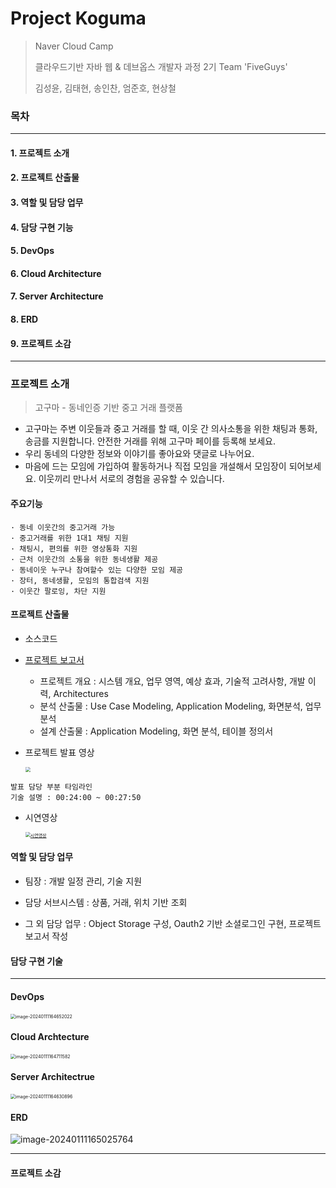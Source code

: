 # Project Koguma

>Naver Cloud Camp
>
>클라우드기반 자바 웹 & 데브옵스 개발자 과정 2기 Team 'FiveGuys'
>
>김성윤, 김태현, 송인찬, 엄준호, 현상철



### 목차

---

#### 1. 프로젝트 소개

#### 2. 프로젝트 산출물

#### 3. 역할 및 담당 업무

#### 4. 담당 구현 기능

#### 5. DevOps

#### 6. Cloud Architecture

#### 7. Server Architecture

#### 8. ERD

#### 9. 프로젝트 소감

---

### 프로젝트 소개

>고구마 - 동네인증 기반 중고 거래 플랫폼 

- 고구마는 주변 이웃들과 중고 거래를 할 때, 이웃 간 의사소통을 위한 채팅과 통화, 송금를 지원합니다. 안전한 거래를 위해 고구마 페이를 등록해 보세요.
- 우리 동네의 다양한 정보와 이야기를 좋아요와 댓글로 나누어요. 
- 마음에 드는 모임에 가입하여 활동하거나 직접 모임을 개설해서 모임장이 되어보세요. 이웃끼리 만나서 서로의 경험을 공유할 수 있습니다.

#### 주요기능

```
· 동네 이웃간의 중고거래 가능
· 중고거래를 위한 1대1 채팅 지원
· 채팅시, 편의를 위한 영상통화 지원
· 근처 이웃간의 소통을 위한 동네생활 제공
· 동네이웃 누구나 참여할수 있는 다양한 모임 제공
· 장터, 동네생활, 모임의 통합검색 지원
· 이웃간 팔로잉, 차단 지원
```

 

#### 프로젝트 산출물

- 소스코드

- [프로젝트 보고서](https://drive.google.com/file/d/1G_ryKSDVcYQxO4aP78PcuSiRdwua2EPE/view?usp=drive_link)

  - 프로젝트 개요 : 시스템 개요, 업무 영역, 예상 효과, 기술적 고려사항, 개발 이력, Architectures
  - 분석 산출물 : Use Case Modeling, Application Modeling, 화면분석, 업무분석
  - 설계 산출물 : Application Modeling, 화면 분석, 테이블 정의서

- 프로젝트 발표 영상

  [<img src="C:\Users\USER\Desktop\2023_2\koguma\유튜브썸네일.png" style="zoom:50%;" />](https://youtu.be/QbFXbEj1Bzg?si=q6XCDb38PLAc5oxn)

``` 
발표 담당 부분 타임라인
기술 설명 : 00:24:00 ~ 00:27:50
```

 

- 시연영상

  [<img src="C:\Users\USER\Desktop\2023_2\koguma\1조_Five Guys_김성윤_김태현_송인찬_엄준호_현상철 (2)\koguma_thumbnail.png" alt="시연영상" style="zoom:50%;" />](https://youtu.be/QbFXbEj1Bzg?si=aAa8oKgPy77te4h)



#### 역할 및 담당 업무

- 팀장 : 개발 일정 관리, 기술 지원
- 담당 서브시스템 : 상품, 거래, 위치 기반 조회

- 그 외 담당 업무 : Object Storage 구성,  Oauth2 기반 소셜로그인 구현, 프로젝트 보고서 작성



#### 담당 구현 기술





---



#### DevOps

<img src="C:\Users\USER\AppData\Roaming\Typora\typora-user-images\image-20240111164652022.png" alt="image-20240111164652022" style="zoom:50%;" />



#### Cloud Archtecture

<img src="C:\Users\USER\AppData\Roaming\Typora\typora-user-images\image-20240111164711582.png" alt="image-20240111164711582" style="zoom:50%;" />



#### Server Architectrue

<img src="C:\Users\USER\AppData\Roaming\Typora\typora-user-images\image-20240111164630896.png" alt="image-20240111164630896" style="zoom:50%;" />





#### ERD

![image-20240111165025764](C:\Users\USER\AppData\Roaming\Typora\typora-user-images\image-20240111165025764.png)



---



#### 프로젝트 소감
